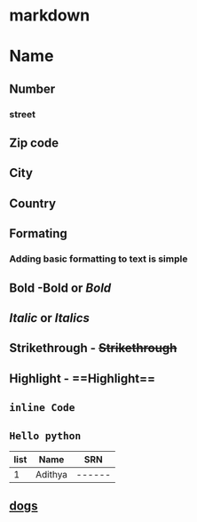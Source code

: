 # markdown
<h1 align ="center >Hello<h1>
  
# Name 
## Number
### street
## Zip code 
## City
## Country

## Formating 
### Adding basic formatting to text is simple

## Bold -**Bold** or _Bold_

## *Italic* or _Italics_

## Strikethrough - ~~Strikethrough~~

## Highlight - ==Highlight==

## `inline Code `

## ```Hello python```

list | Name    | SRN
-----|---------|------
1    |Adithya  |------

## [dogs](http://labrador.com)


